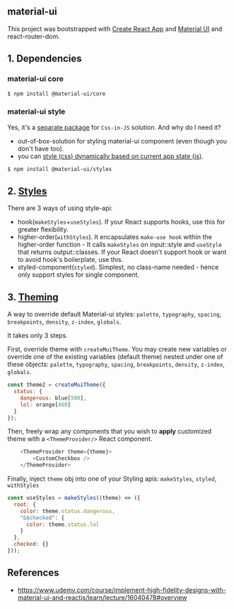 ## material-ui

This project was bootstrapped with [Create React App](https://github.com/facebook/create-react-app) and [Material UI](https://material-ui.com/getting-started/installation/) and react-router-dom.

## 1. Dependencies

### material-ui core

```sh
$ npm install @material-ui/core
```

### material-ui style

Yes, it's a [separate package](https://material-ui.com/styles/basics/) for `Css-in-JS` solution. And why do I need it? 

- out-of-box-solution for styling material-ui component (even though you don't have too).
- you can [style (css) dynamically based on current app state (js)](https://material-ui.com/styles/basics/#adapting-based-on-props).

```sh
$ npm install @material-ui/styles
```

## 2. [Styles](https://material-ui.com/styles/basics/)

There are 3 ways of using style-api:
- hook(`makeStyles`+`useStyles`). If your React supports hooks, use this for greater flexibility.
- higher-order(`withStyles`). It encapsulates `make-use hook` within the higher-order function - It calls `makeStyles` on input::style and `useStyle` that returns output::classes. If your React doesn't support hook or want to avoid hook's boilerplate, use this.
- styled-component(`styled`). Simplest, no class-name needed - hence only support styles for single component.


## 3. [Theming](https://material-ui.com/customization/theming/)

A way to override default Material-ui styles: `palette`, `typography`, `spacing`, `breakpoints`, `density`, `z-index`, `globals`.

It takes only 3 steps.

First, override theme with `createMuiTheme`. You may create new variables or override one of the existing variables (default theme) nested under one of these objects: `palette`, `typography`, `spacing`, `breakpoints`, `density`, `z-index`, `globals`.

```js
const theme2 = createMuiTheme({
  status: {
    dangerous: blue[500],
    lol: orange[400]
  }
});
```

Then, freely wrap any components that you wish to **apply** customized theme with a `<ThemeProvider/>` React component.

```js
    <ThemeProvider theme={theme}>
        <CustomCheckbox />
    </ThemeProvider>
```

Finally, inject `theme` obj into one of your Styling apis: `makeStyles`, `styled`, `withStyles`

```js
const useStyles = makeStyles((theme) => ({
  root: {
    color: theme.status.dangerous,
    "&$checked": {
      color: theme.status.lol
    }
  },
  checked: {}
}));

```


## References

- https://www.udemy.com/course/implement-high-fidelity-designs-with-material-ui-and-reactjs/learn/lecture/16040478#overview
